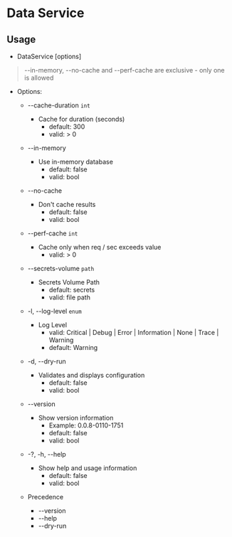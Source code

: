# Data Service

## Usage

- DataService [options]

> --in-memory, --no-cache and --perf-cache are exclusive - only one is allowed

- Options:
  - --cache-duration `int`
    - Cache for duration (seconds)
      - default: 300
      - valid: > 0

  - --in-memory
    - Use in-memory database
      - default: false
      - valid: bool

  - --no-cache
    - Don't cache results
      - default: false
      - valid: bool

  - --perf-cache `int`
    - Cache only when req / sec exceeds value
      - valid: > 0

  - --secrets-volume `path`
    - Secrets Volume Path
      - default: secrets
      - valid: file path
  
  - -l, --log-level `enum`
    - Log Level
      - valid: Critical | Debug | Error | Information | None | Trace | Warning
      - default: Warning

  - -d, --dry-run
    - Validates and displays configuration
      - default: false
      - valid: bool

  - --version
    - Show version information
      - Example: 0.0.8-0110-1751
      - default: false
      - valid: bool

  - -?, -h, --help
    - Show help and usage information
      - default: false
      - valid: bool

  - Precedence
    - --version
    - --help
    - --dry-run
